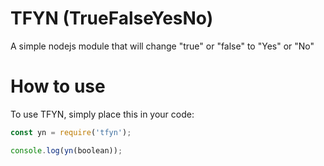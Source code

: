# TFYN (TrueFalseYesNo)
A simple nodejs module that will change "true" or "false" to "Yes" or "No"

# How to use

To use TFYN, simply place this in your code:

```js
const yn = require('tfyn');

console.log(yn(boolean));
```
